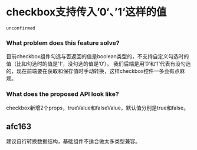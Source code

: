 # checkbox支持传入’0‘、’1‘这样的值

`unconfirmed`

### What problem does this feature solve?

目前checkbox组件勾选与否返回的值是boolean类型的，不支持自定义勾选时的值（比如勾选时的值是’1‘，没勾选的值是’0‘）。
我们后端是用’0‘和’1‘代表有没勾选的，现在前端要在获取和保存值时手动转换，这样checkbox控件一多会有点麻烦。

### What does the proposed API look like?

checkbox新增2个props，trueValue和falseValue，默认值分别是true和false。

<!-- generated by ant-design-issue-helper. DO NOT REMOVE -->

## afc163

建议自行转换数据结构，基础组件不适合做太多类型兼容。
